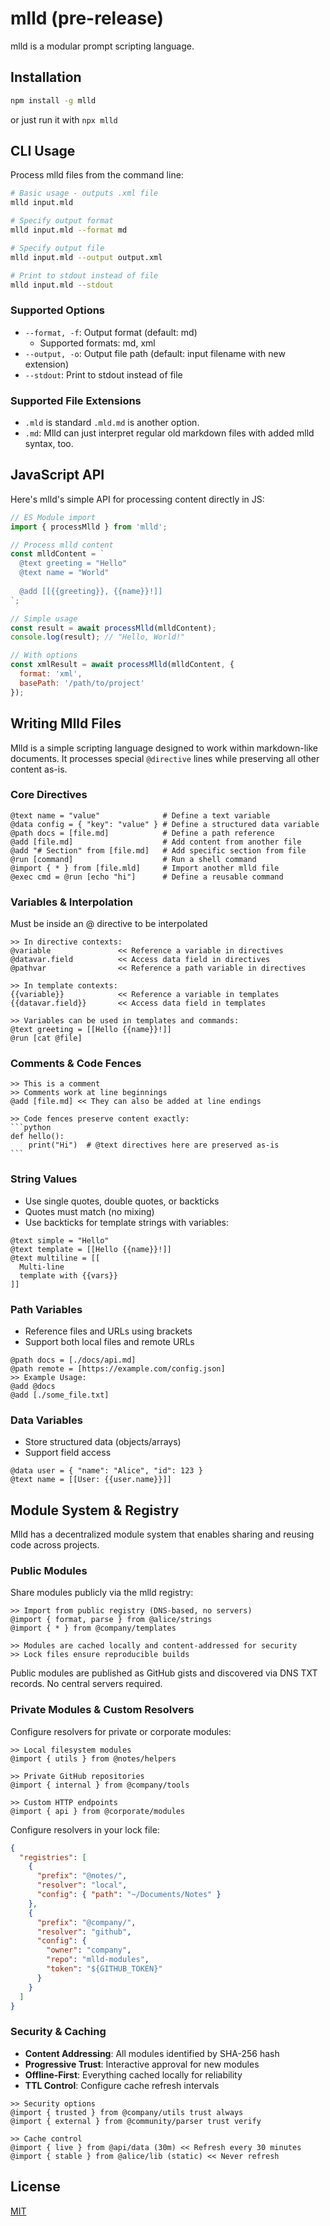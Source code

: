 # mlld (pre-release)

mlld is a modular prompt scripting language.

## Installation

```bash
npm install -g mlld
```

or just run it with `npx mlld`

## CLI Usage

Process mlld files from the command line:

```bash
# Basic usage - outputs .xml file
mlld input.mld

# Specify output format
mlld input.mld --format md

# Specify output file
mlld input.mld --output output.xml

# Print to stdout instead of file
mlld input.mld --stdout
```

### Supported Options

- `--format, -f`: Output format (default: md)
  - Supported formats: md, xml
- `--output, -o`: Output file path (default: input filename with new extension)
- `--stdout`: Print to stdout instead of file

### Supported File Extensions

- `.mld` is standard `.mld.md` is another option.
- `.md`: Mlld can just interpret regular old markdown files with added mlld syntax, too.

## JavaScript API

Here's mlld's simple API for processing content directly in JS:

```javascript
// ES Module import
import { processMlld } from 'mlld';

// Process mlld content
const mlldContent = `
  @text greeting = "Hello"
  @text name = "World"
  
  @add [[{{greeting}}, {{name}}!]]
`;

// Simple usage
const result = await processMlld(mlldContent);
console.log(result); // "Hello, World!"

// With options
const xmlResult = await processMlld(mlldContent, {
  format: 'xml',
  basePath: '/path/to/project'
});
```

## Writing Mlld Files

Mlld is a simple scripting language designed to work within markdown-like documents. It processes special `@directive` lines while preserving all other content as-is.

### Core Directives

```mlld
@text name = "value"              # Define a text variable
@data config = { "key": "value" } # Define a structured data variable
@path docs = [file.md]            # Define a path reference
@add [file.md]                    # Add content from another file
@add "# Section" from [file.md]   # Add specific section from file
@run [command]                    # Run a shell command
@import { * } from [file.mld]     # Import another mlld file
@exec cmd = @run [echo "hi"]      # Define a reusable command
```

### Variables & Interpolation

Must be inside an @ directive to be interpolated

```mlld
>> In directive contexts:
@variable               << Reference a variable in directives
@datavar.field          << Access data field in directives
@pathvar                << Reference a path variable in directives

>> In template contexts:
{{variable}}            << Reference a variable in templates
{{datavar.field}}       << Access data field in templates

>> Variables can be used in templates and commands:
@text greeting = [[Hello {{name}}!]]
@run [cat @file]
```

### Comments & Code Fences

````mlld
>> This is a comment
>> Comments work at line beginnings
@add [file.md] << They can also be added at line endings

>> Code fences preserve content exactly:
```python
def hello():
    print("Hi")  # @text directives here are preserved as-is
```
````

### String Values

- Use single quotes, double quotes, or backticks
- Quotes must match (no mixing)
- Use backticks for template strings with variables:
```mlld
@text simple = "Hello"
@text template = [[Hello {{name}}!]]
@text multiline = [[
  Multi-line
  template with {{vars}}
]]
```

### Path Variables

- Reference files and URLs using brackets
- Support both local files and remote URLs
```mlld
@path docs = [./docs/api.md]
@path remote = [https://example.com/config.json]
>> Example Usage:
@add @docs
@add [./some_file.txt] 
```

### Data Variables

- Store structured data (objects/arrays)
- Support field access
```mlld
@data user = { "name": "Alice", "id": 123 }
@text name = [[User: {{user.name}}]]
```

## Module System & Registry

Mlld has a decentralized module system that enables sharing and reusing code across projects.

### Public Modules

Share modules publicly via the mlld registry:

```mlld
>> Import from public registry (DNS-based, no servers)
@import { format, parse } from @alice/strings
@import { * } from @company/templates

>> Modules are cached locally and content-addressed for security
>> Lock files ensure reproducible builds
```

Public modules are published as GitHub gists and discovered via DNS TXT records. No central servers required.

### Private Modules & Custom Resolvers

Configure resolvers for private or corporate modules:

```mlld
>> Local filesystem modules
@import { utils } from @notes/helpers

>> Private GitHub repositories  
@import { internal } from @company/tools

>> Custom HTTP endpoints
@import { api } from @corporate/modules
```

Configure resolvers in your lock file:
```json
{
  "registries": [
    {
      "prefix": "@notes/",
      "resolver": "local",
      "config": { "path": "~/Documents/Notes" }
    },
    {
      "prefix": "@company/", 
      "resolver": "github",
      "config": {
        "owner": "company",
        "repo": "mlld-modules",
        "token": "${GITHUB_TOKEN}"
      }
    }
  ]
}
```

### Security & Caching

- **Content Addressing**: All modules identified by SHA-256 hash
- **Progressive Trust**: Interactive approval for new modules  
- **Offline-First**: Everything cached locally for reliability
- **TTL Control**: Configure cache refresh intervals

```mlld
>> Security options
@import { trusted } from @company/utils trust always
@import { external } from @community/parser trust verify

>> Cache control  
@import { live } from @api/data (30m) << Refresh every 30 minutes
@import { stable } from @alice/lib (static) << Never refresh
```

## License

[MIT](LICENSE)
